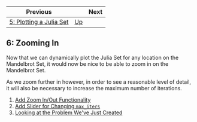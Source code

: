 | Previous | | Next
|---|---|---
| [5: Plotting a Julia Set](../05%20MB%20Julia%20Set/) | [Up](../) | 

## 6: Zooming In

Now that we can dynamically plot the Julia Set for any location on the Mandelbrot Set, it would now be nice to be able to zoom in on the Mandelbrot Set.

As we zoom further in however, in order to see a reasonable level of detail, it will also be necessary to increase the maximum number of iterations.

1. [Add Zoom In/Out Functionality](./01/)
1. [Add Slider for Changing `max_iters`](./02/)
1. [Looking at the Problem We've Just Created](./03/)

